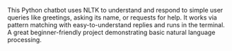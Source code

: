 This Python chatbot uses NLTK to understand and respond to simple user queries like greetings, asking its name, or requests for help. It works via pattern matching with easy-to-understand replies and runs in the terminal. A great beginner-friendly project demonstrating basic natural language processing.
